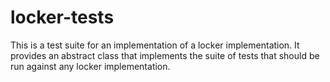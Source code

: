 # locker-tests

This is a test suite for an implementation of a locker implementation.  It provides an abstract class that implements the suite of tests that should be run against any locker implementation.
